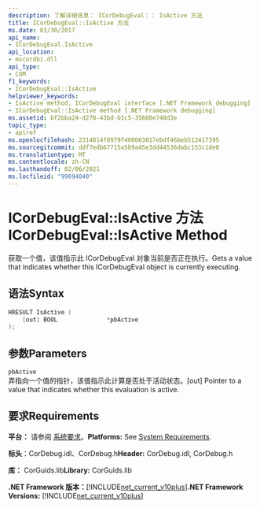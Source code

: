 ```yaml
---
description: 了解详细信息： ICorDebugEval：： IsActive 方法
title: ICorDebugEval::IsActive 方法
ms.date: 03/30/2017
api_name:
- ICorDebugEval.IsActive
api_location:
- mscordbi.dll
api_type:
- COM
f1_keywords:
- ICorDebugEval::IsActive
helpviewer_keywords:
- IsActive method, ICorDebugEval interface [.NET Framework debugging]
- ICorDebugEval::IsActive method [.NET Framework debugging]
ms.assetid: bf2bba24-d278-43bd-b1c5-35680e748d3e
topic_type:
- apiref
ms.openlocfilehash: 2314814f8979f460063017ebdf46beb512417395
ms.sourcegitcommit: ddf7edb67715a5b9a45e3dd44536dabc153c1de0
ms.translationtype: MT
ms.contentlocale: zh-CN
ms.lasthandoff: 02/06/2021
ms.locfileid: "99694040"
---
```

# <a name="icordebugevalisactive-method"></a><span data-ttu-id="8857a-103">ICorDebugEval::IsActive 方法</span><span class="sxs-lookup"><span data-stu-id="8857a-103">ICorDebugEval::IsActive Method</span></span>

<span data-ttu-id="8857a-104">获取一个值，该值指示此 ICorDebugEval 对象当前是否正在执行。</span><span class="sxs-lookup"><span data-stu-id="8857a-104">Gets a value that indicates whether this ICorDebugEval object is currently executing.</span></span>  
  
## <a name="syntax"></a><span data-ttu-id="8857a-105">语法</span><span class="sxs-lookup"><span data-stu-id="8857a-105">Syntax</span></span>  
  
```cpp  
HRESULT IsActive (  
    [out] BOOL              *pbActive  
);  
```  
  
## <a name="parameters"></a><span data-ttu-id="8857a-106">参数</span><span class="sxs-lookup"><span data-stu-id="8857a-106">Parameters</span></span>  

 `pbActive`  
 <span data-ttu-id="8857a-107">弄指向一个值的指针，该值指示此计算是否处于活动状态。</span><span class="sxs-lookup"><span data-stu-id="8857a-107">[out] Pointer to a value that indicates whether this evaluation is active.</span></span>  
  
## <a name="requirements"></a><span data-ttu-id="8857a-108">要求</span><span class="sxs-lookup"><span data-stu-id="8857a-108">Requirements</span></span>  

 <span data-ttu-id="8857a-109">**平台：** 请参阅 [系统要求](../../get-started/system-requirements.md)。</span><span class="sxs-lookup"><span data-stu-id="8857a-109">**Platforms:** See [System Requirements](../../get-started/system-requirements.md).</span></span>  
  
 <span data-ttu-id="8857a-110">**标头**：CorDebug.idl、CorDebug.h</span><span class="sxs-lookup"><span data-stu-id="8857a-110">**Header:** CorDebug.idl, CorDebug.h</span></span>  
  
 <span data-ttu-id="8857a-111">**库：** CorGuids.lib</span><span class="sxs-lookup"><span data-stu-id="8857a-111">**Library:** CorGuids.lib</span></span>  
  
 <span data-ttu-id="8857a-112">**.NET Framework 版本：**[!INCLUDE[net_current_v10plus](../../../../includes/net-current-v10plus-md.md)]</span><span class="sxs-lookup"><span data-stu-id="8857a-112">**.NET Framework Versions:** [!INCLUDE[net_current_v10plus](../../../../includes/net-current-v10plus-md.md)]</span></span>
